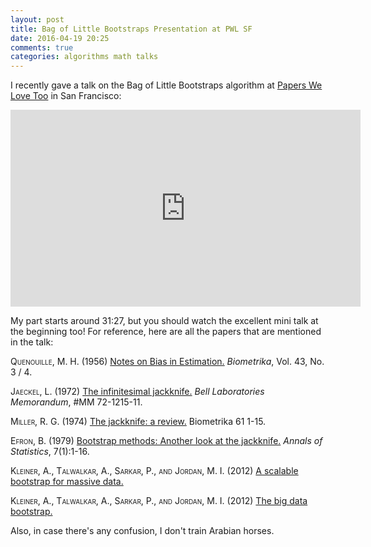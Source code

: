```yaml
---
layout: post
title: Bag of Little Bootstraps Presentation at PWL SF
date: 2016-04-19 20:25
comments: true
categories: algorithms math talks
---
```

I recently gave a talk on the Bag of Little Bootstraps algorithm at [Papers We Love Too](http://www.meetup.com/papers-we-love-too/) in San Francisco:

<iframe width="560" height="315" src="https://www.youtube.com/embed/Wsly7pIuGsI" frameborder="0" allowfullscreen></iframe>

My part starts around 31:27, but you should watch the excellent mini talk at the beginning too!  For reference, here are all the papers that are mentioned in the talk:

<font style="font-variant: small-caps">Quenouille, M. H.</font> (1956) [Notes on Bias in Estimation.](http://www.jstor.org/stable/2332914) <i>Biometrika</i>, Vol. 43, No. 3 / 4.

<font style="font-variant: small-caps">Jaeckel, L.</font> (1972) [The infinitesimal jackknife.](http://www.stat.washington.edu/people/fritz/Reports/InfinitesimalJackknife.pdf) <i>Bell Laboratories Memorandum</i>, #MM 72-1215-11.

<font style="font-variant: small-caps">Miller, R. G.</font> (1974) [The jackknife: a review.](http://www.stat.cmu.edu/~fienberg/Statistics36-756/jackknife.pdf) Biometrika 61 1-15.

<font style="font-variant: small-caps">Efron, B.</font> (1979) [Bootstrap methods: Another look at the jackknife.](http://www.stat.cmu.edu/~fienberg/Statistics36-756/Efron1979.pdf) <i>Annals of Statistics</i>, 7(1):1-16.

<font style="font-variant: small-caps">Kleiner, A., Talwalkar, A., Sarkar, P., and Jordan, M. I.</font> (2012) [A scalable bootstrap for massive data.](http://arxiv.org/abs/1112.5016)

<font style="font-variant: small-caps">Kleiner, A., Talwalkar, A., Sarkar, P., and Jordan, M. I.</font> (2012) [The big data bootstrap.](http://arxiv.org/abs/1206.6415)

Also, in case there's any confusion, I don't train Arabian horses.